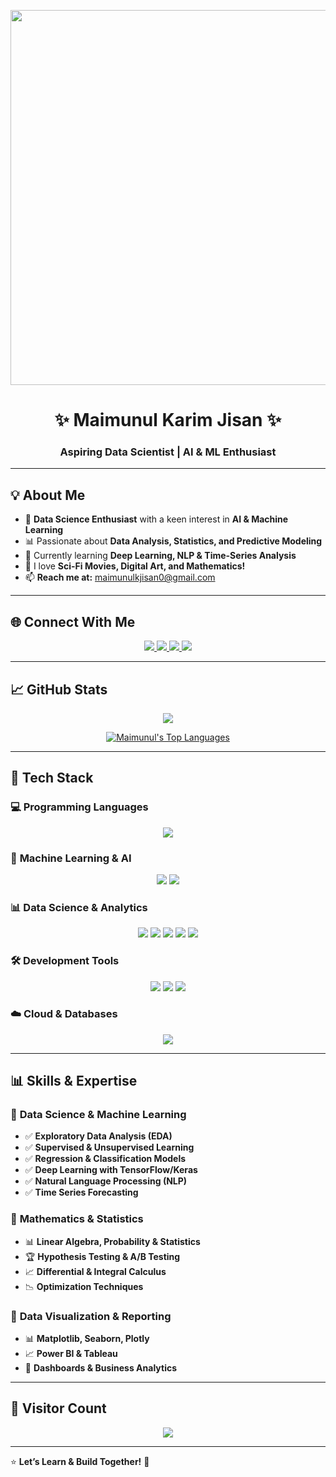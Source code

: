 <!-- Profile Header -->
<p align="center">
  <img src="https://cdna.artstation.com/p/assets/images/images/050/423/884/medium/mohammx-safa-final.jpg?1654803157" width="600px" />
</p>

<h1 align="center">✨ Maimunul Karim Jisan ✨</h1>
<h3 align="center">Aspiring Data Scientist | AI & ML Enthusiast</h3>

---

## 💡 **About Me**
- 🔬 **Data Science Enthusiast** with a keen interest in **AI & Machine Learning**
- 📊 Passionate about **Data Analysis, Statistics, and Predictive Modeling**
- 🌱 Currently learning **Deep Learning, NLP & Time-Series Analysis**
- 🎨 I love **Sci-Fi Movies, Digital Art, and Mathematics!**
- 📫 **Reach me at:** [maimunulkjisan0@gmail.com](mailto:maimunulkjisan0@gmail.com)

---

## 🌐 **Connect With Me**  

<p align="center">
  <a href="https://www.kaggle.com/maimunulkjisan" target="blank">
    <img src="https://img.shields.io/badge/Kaggle-20BEFF.svg?&style=for-the-badge&logo=Kaggle&logoColor=white" />
  </a>
  <a href="https://www.linkedin.com/in/maimunul-karim-j-6371a7140/" target="blank">
    <img src="https://img.shields.io/badge/LinkedIn-0077B5.svg?&style=for-the-badge&logo=LinkedIn&logoColor=white" />
  </a>
  <a href="https://www.facebook.com/mdmk.jishan/" target="blank">
    <img src="https://img.shields.io/badge/Facebook-1877F2.svg?&style=for-the-badge&logo=Facebook&logoColor=white" />
  </a>
  <a href="https://www.instagram.com/maimunul_k_thisan/" target="blank">
    <img src="https://img.shields.io/badge/Instagram-E4405F.svg?&style=for-the-badge&logo=Instagram&logoColor=white" />
  </a>
</p>

---

## 📈 **GitHub Stats**  
<p align="center">
  <a href="https://git.io/streak-stats">
    <img src="https://github-readme-streak-stats.herokuapp.com/?user=SaFaUU&theme=react&hide_border=true" />
  </a>
</p>

<p align="center">
  <a href="https://github.com/anuraghazra/github-readme-stats">
    <img alt="Maimunul's Top Languages" src="https://github-readme-stats.vercel.app/api/top-langs/?username=SaFaUU&langs_count=8&count_private=true&layout=compact&theme=react&hide_border=true" />
  </a>
</p>

---

## 🚀 **Tech Stack**  

### 💻 **Programming Languages**
<p align="center">
  <img src="https://skillicons.dev/icons?i=python,c,html,java" />
</p>

### 🧠 **Machine Learning & AI**
<p align="center">
  <img src="https://skillicons.dev/icons?i=tensorflow,keras,scikit-learn" />
  <img src="https://img.shields.io/badge/MLOps-%23FF6F00.svg?style=for-the-badge&logo=mlops&logoColor=white" />
</p>

### 📊 **Data Science & Analytics**
<p align="center">
  <img src="https://img.shields.io/badge/Pandas-%23150458.svg?style=for-the-badge&logo=pandas&logoColor=white" />
  <img src="https://img.shields.io/badge/NumPy-%23013243.svg?style=for-the-badge&logo=numpy&logoColor=white" />
  <img src="https://img.shields.io/badge/Matplotlib-%23ffffff.svg?style=for-the-badge&logo=Matplotlib&logoColor=black" />
  <img src="https://img.shields.io/badge/Seaborn-%234C8CBF.svg?style=for-the-badge&logo=seaborn&logoColor=white" />
  <img src="https://img.shields.io/badge/Plotly-%233F4F75.svg?style=for-the-badge&logo=plotly&logoColor=white" />
</p>

### 🛠 **Development Tools**
<p align="center">
  <img src="https://skillicons.dev/icons?i=git,github,gitlab,jupyter,pycharm,vscode" />
  <img src="https://img.shields.io/badge/DagsHub-%23232F3E.svg?style=for-the-badge&logo=dagshub&logoColor=white" />
  <img src="https://img.shields.io/badge/Streamlit-%23FF4B4B.svg?style=for-the-badge&logo=streamlit&logoColor=white" />
</p>

### ☁️ **Cloud & Databases**
<p align="center">
  <img src="https://skillicons.dev/icons?i=mysql,firebase,sqlite" />
</p>

---

## 📊 **Skills & Expertise**  

### 📌 **Data Science & Machine Learning**  
- ✅ **Exploratory Data Analysis (EDA)**
- ✅ **Supervised & Unsupervised Learning**
- ✅ **Regression & Classification Models**
- ✅ **Deep Learning with TensorFlow/Keras**
- ✅ **Natural Language Processing (NLP)**
- ✅ **Time Series Forecasting**

### 📌 **Mathematics & Statistics**  
- 📊 **Linear Algebra, Probability & Statistics**
- 🏆 **Hypothesis Testing & A/B Testing**
- 📈 **Differential & Integral Calculus**
- 📉 **Optimization Techniques**

### 📌 **Data Visualization & Reporting**  
- 📊 **Matplotlib, Seaborn, Plotly**
- 📈 **Power BI & Tableau**
- 📑 **Dashboards & Business Analytics**

---

## 📌 **Visitor Count**  
<p align="center">
  <img src="https://profile-counter.glitch.me/SaFaUU/count.svg" />
</p>

---

⭐ **Let’s Learn & Build Together!** 🚀  
